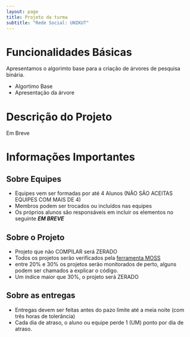 ```yaml
---
layout: page
title: Projeto da turma
subtitle: "Rede Social: UNIKUT"
---
```


# Funcionalidades Básicas

Apresentamos o algorimto base para a criação de árvores de pesquisa binária.

- Algortimo Base
- Apresentação da árvore

# Descrição do Projeto

Em Breve

# Informações Importantes

## Sobre Equipes

- Equipes vem ser formadas por até 4 Alunos (NÃO SÃO ACEITAS EQUIPES COM MAIS DE 4)
- Membros podem ser trocados ou incluídos nas equipes
- Os próprios alunos são responsáveis em incluir os elementos no seguinte ***EM BREVE***

## Sobre o Projeto

- Projeto que não COMPILAR será ZERADO
- Todos os projetos serão verificados pela [ferramenta MOSS](https://theory.stanford.edu/~aiken/moss/)
- entre 20% e 30% os projetos serão monitorados de perto, alguns podem ser chamados a explicar o código.
- Um índice maior que 30%, o projeto será ZERADO

## Sobre as entregas

- Entregas devem ser feitas antes do pazo limite até a meia noite (com três horas de tolerância)
- Cada dia de atraso, o aluno ou equipe perde 1 (UM) ponto por dia de atraso. 
